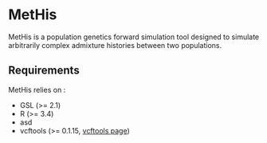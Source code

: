 # MetHis

MetHis is a population genetics forward simulation tool designed to simulate arbitrarily complex admixture histories between two populations.

## Requirements
MetHis relies on :
- GSL (>= 2.1)
- R (>= 3.4)
- asd
- vcftools (>= 0.1.15, [vcftools page](https://vcftools.github.io/index.html))